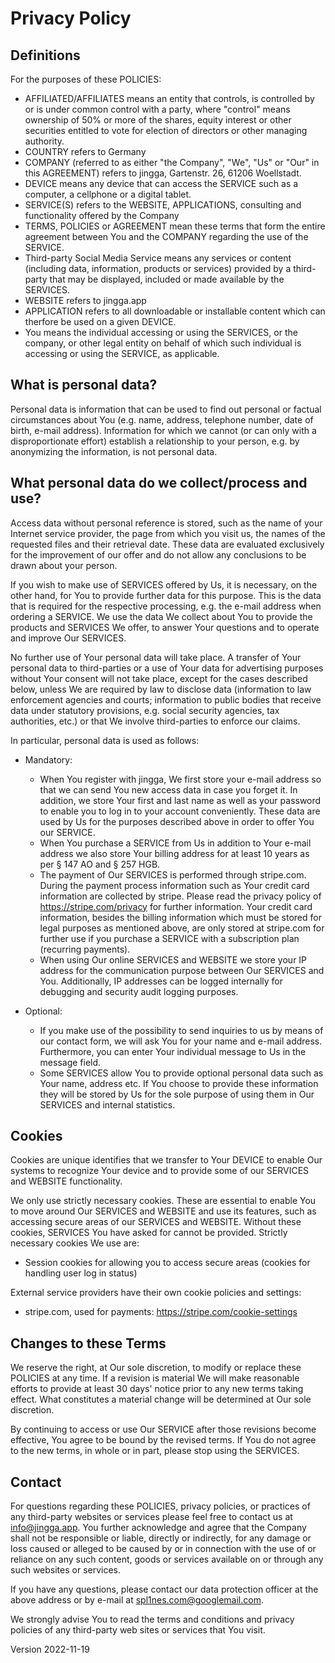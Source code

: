 # Privacy Policy

## Definitions

For the purposes of these POLICIES:

* AFFILIATED/AFFILIATES means an entity that controls, is controlled by or is under common control with a party, where "control" means ownership of 50% or more of the shares, equity interest or other securities entitled to vote for election of directors or other managing authority.
* COUNTRY refers to Germany
* COMPANY (referred to as either "the Company", "We", "Us" or "Our" in this AGREEMENT) refers to jingga, Gartenstr. 26, 61206 Woellstadt.
* DEVICE means any device that can access the SERVICE such as a computer, a cellphone or a digital tablet.
* SERVICE(S) refers to the WEBSITE, APPLICATIONS, consulting and functionality offered by the Company
* TERMS, POLICIES or AGREEMENT mean these terms that form the entire agreement between You and the COMPANY regarding the use of the SERVICE.
* Third-party Social Media Service means any services or content (including data, information, products or services) provided by a third-party that may be displayed, included or made available by the SERVICES.
* WEBSITE refers to jingga.app
* APPLICATION refers to all downloadable or installable content which can therfore be used on a given DEVICE.
* You means the individual accessing or using the SERVICES, or the company, or other legal entity on behalf of which such individual is accessing or using the SERVICE, as applicable.

## What is personal data?

Personal data is information that can be used to find out personal or factual circumstances about You (e.g. name, address, telephone number, date of birth, e-mail address). Information for which we cannot (or can only with a disproportionate effort) establish a relationship to your person, e.g. by anonymizing the information, is not personal data.

## What personal data do we collect/process and use?

Access data without personal reference is stored, such as the name of your Internet service provider, the page from which you visit us, the names of the requested files and their retrieval date. These data are evaluated exclusively for the improvement of our offer and do not allow any conclusions to be drawn about your person.

If you wish to make use of SERVICES offered by Us, it is necessary, on the other hand, for You to provide further data for this purpose. This is the data that is required for the respective processing, e.g. the e-mail address when ordering a SERVICE. We use the data We collect about You to provide the products and SERVICES We offer, to answer Your questions and to operate and improve Our SERVICES.

No further use of Your personal data will take place. A transfer of Your personal data to third-parties or a use of Your data for advertising purposes without Your consent will not take place, except for the cases described below, unless We are required by law to disclose data (information to law enforcement agencies and courts; information to public bodies that receive data under statutory provisions, e.g. social security agencies, tax authorities, etc.) or that We involve third-parties to enforce our claims. 

In particular, personal data is used as follows:

* Mandatory:
  * When You register with jingga, We first store your e-mail address so that we can send You new access data in case you forget it. In addition, we store Your first and last name as well as your password to enable you to log in to your account conveniently. These data are used by Us for the purposes described above in order to offer You our SERVICE.
  * When You purchase a SERVICE from Us in addition to Your e-mail address we also store Your billing address for at least 10 years as per § 147 AO and § 257 HGB.
  * The payment of Our SERVICES is performed through stripe.com. During the payment process information such as Your credit card information are collected by stripe. Please read the privacy policy of https://stripe.com/privacy for further information. Your credit card information, besides the billing information which must be stored for legal purposes as mentioned above, are only stored at stripe.com for further use if you purchase a SERVICE with a subscription plan (recurring payments).
  * When using Our online SERVICES and WEBSITE we store your IP address for the communication purpose between Our SERVICES and You. Additionally, IP addresses can be logged internally for debugging and security audit logging purposes.

* Optional:
  * If you make use of the possibility to send inquiries to us by means of our contact form, we will ask You for your name and e-mail address. Furthermore, you can enter Your individual message to Us in the message field.
  * Some SERVICES allow You to provide optional personal data such as Your name, address etc. If You choose to provide these information they will be stored by Us for the sole purpose of using them in Our SERVICES and internal statistics.


## Cookies

Cookies are unique identifies that we transfer to Your DEVICE to enable Our systems to recognize Your device and to provide some of our SERVICES and WEBSITE functionality.

We only use strictly necessary cookies. These are essential to enable You to move around Our SERVICES and WEBSITE and use its features, such as accessing secure areas of our SERVICES and WEBSITE. Without these cookies, SERVICES You have asked for cannot be provided. Strictly necessary cookies We use are:

* Session cookies for allowing you to access secure areas (cookies for handling user log in status)

External service providers have their own cookie policies and settings:

* stripe.com, used for payments: https://stripe.com/cookie-settings

## Changes to these Terms

We reserve the right, at Our sole discretion, to modify or replace these POLICIES at any time. If a revision is material We will make reasonable efforts to provide at least 30 days' notice prior to any new terms taking effect. What constitutes a material change will be determined at Our sole discretion.

By continuing to access or use Our SERVICE after those revisions become effective, You agree to be bound by the revised terms. If You do not agree to the new terms, in whole or in part, please stop using the SERVICES.

## Contact

For questions regarding these POLICIES, privacy policies, or practices of any third-party websites or services please feel free to contact us at info@jingga.app. You further acknowledge and agree that the Company shall not be responsible or liable, directly or indirectly, for any damage or loss caused or alleged to be caused by or in connection with the use of or reliance on any such content, goods or services available on or through any such websites or services.

If you have any questions, please contact our data protection officer at the above address or by e-mail at spl1nes.com@googlemail.com.

We strongly advise You to read the terms and conditions and privacy policies of any third-party web sites or services that You visit.

Version 2022-11-19